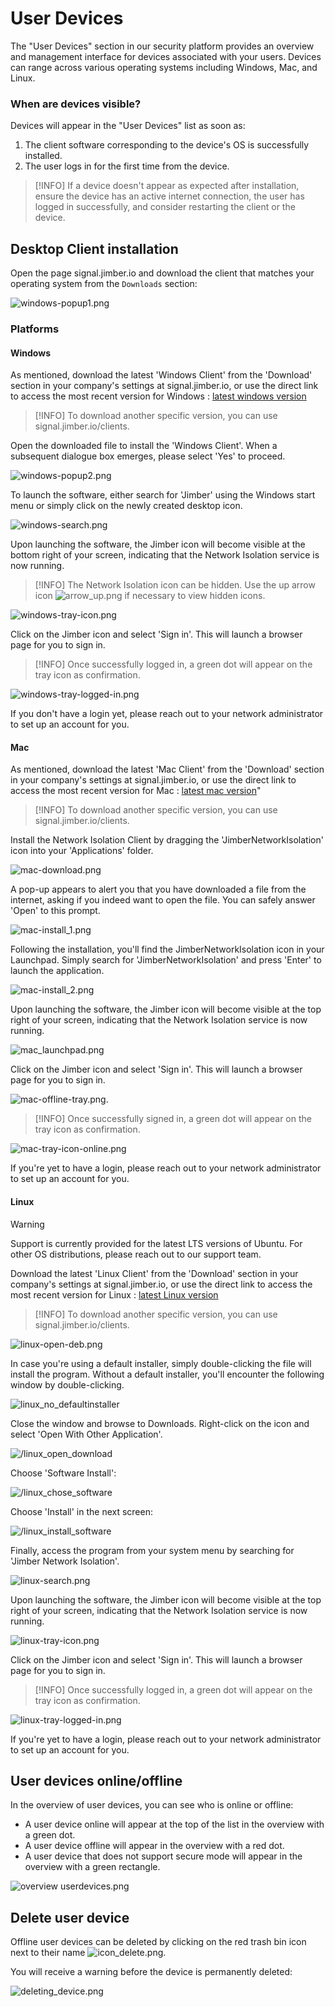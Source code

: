 # User Devices

The "User Devices" section in our security platform provides an overview and management interface for devices associated with your users. Devices can range across various operating systems including Windows, Mac, and Linux.

### When are devices visible?

Devices will appear in the "User Devices" list as soon as:

1. The client software corresponding to the device's OS is successfully installed.
2. The user logs in for the first time from the device.

> [!INFO]
> If a device doesn't appear as expected after installation, ensure the device has an active internet connection, the user has logged in successfully, and consider restarting the client or the device.

## Desktop Client installation
Open the page signal.jimber.io and download the client that matches your operating system from the `Downloads` section:

![windows-popup1.png](/start.png ':size=800x')


### Platforms 

<!-- tabs:start -->

<!-- #### Windows <i class="mdi mdi-microsoft-windows"></i> -->

#### **Windows**
As mentioned, download the latest 'Windows Client' from the 'Download' section in your company's settings at signal.jimber.io, or use the direct link to access the most recent version for Windows : [latest windows version](https://signal.jimber.io/clients/windows-desktop-latest.msi)

> [!INFO]
> To download another specific version, you can use signal.jimber.io/clients.


Open the downloaded file to install the 'Windows Client'.
When a subsequent dialogue box emerges, please select 'Yes' to proceed.

![windows-popup2.png](/windows-popup2.png ':size=300')

To launch the software, either search for 'Jimber' using the Windows start menu or simply click on the newly created desktop icon.

![windows-search.png](/windows-search.png ':size=600')

Upon launching the software, the Jimber icon will become visible at the bottom right of your screen, indicating that the Network Isolation service is now running. 

> [!INFO]
> The Network Isolation icon  can be hidden. Use the up arrow icon ![arrow_up.png](/arrow_up.png ':size=30') if necessary to view hidden icons.

![windows-tray-icon.png](/windows-tray-icon.png ':size=400')

Click on the Jimber icon and select 'Sign in'. This will launch a browser page for you to sign in.

> [!INFO]
> Once successfully logged in, a green dot will appear on the tray icon as confirmation.




![windows-tray-logged-in.png](/windows-tray-logged-in.png ':size=400')





If you don't have a login yet, please reach out to your network administrator to set up an account for you.

<!-- #### Mac <i class="mdi mdi-apple"></i> -->
#### **Mac**
As mentioned, download the latest 'Mac Client' from the 'Download' section in your company's settings at signal.jimber.io, or use the direct link to access the most recent version for Mac : [latest mac version](https://signal.jimber.io/clients/mac-x64-latest.dmg)"

> [!INFO]
> To download another specific version, you can use signal.jimber.io/clients.

Install the Network Isolation Client by dragging the 'JimberNetworkIsolation' icon into your 'Applications' folder.

![mac-download.png](/mac_download.png ':size=500')

 A pop-up appears to alert you that you have downloaded a file from the internet, asking if you indeed want to open the file. You can safely answer 'Open' to this prompt.

![mac-install_1.png](/mac_install_1.png )

Following the installation, you'll find the JimberNetworkIsolation icon in your Launchpad. Simply search for 'JimberNetworkIsolation' and press 'Enter' to launch the application.

![mac-install_2.png](/mac_install_2.png )

Upon launching the software, the Jimber icon will become visible at the top right of your screen, indicating that the Network Isolation service is now running.

![mac_launchpad.png](/mac_launchpad.png)

Click on the Jimber icon and select 'Sign in'. This will launch a browser page for you to sign in.

![mac-offline-tray.png](/mac-offline-tray.png ':size=300'). 

> [!INFO]
> Once successfully signed in, a green dot will appear on the tray icon as confirmation.


![mac-tray-icon-online.png](/mac-online-tray.png ':size=300')

If you're yet to have a login, please reach out to your network administrator to set up an account for you.


<!-- #### Linux <i class="mdi mdi-ubuntu"></i> -->
#### **Linux**

> [!WARNING]
> Support is currently provided for the latest LTS versions of Ubuntu. For other OS distributions, please reach out to our support team.

Download the latest 'Linux Client' from the 'Download' section in your company's settings at signal.jimber.io, or use the direct link to access the most recent version for Linux : [latest Linux version](https://signal.jimber.io/clients/linux-desktop-latest.deb)

> [!INFO]
> To download another specific version, you can use signal.jimber.io/clients.

![linux-open-deb.png](linux-open-deb.png ':size=300')

In case you're using a default installer, simply double-clicking the file will install the program. 
Without a default installer, you'll encounter the following window by double-clicking.

![linux_no_defaultinstaller](linux_no_defaultinstaller.png ':size=800')

Close the window and browse to Downloads. Right-click on the icon and select 'Open With Other Application'. 

![/linux_open_download](linux_open_download.png ':size=300')

Choose 'Software Install': 

![/linux_chose_software](linux_chose_software.png ':size=300')

Choose 'Install' in the next screen:

![/linux_install_software](linux_install_software.png ':size=300')

Finally, access the program from your system menu by searching for 'Jimber Network Isolation'.

![linux-search.png](/linux-search.png ':size=300')

Upon launching the software, the Jimber icon will become visible at the top right of your screen, indicating that the Network Isolation service is now running.

![linux-tray-icon.png](/linux-tray-icon.png ':size=200')

Click on the Jimber icon and select 'Sign in'. This will launch a browser page for you to sign in. 

> [!INFO]
> Once successfully logged in, a green dot will appear on the tray icon as confirmation.


![linux-tray-logged-in.png](/linux_signed_in.png ':size=200')

If you're yet to have a login, please reach out to your network administrator to set up an account for you.

<!-- tabs:end -->

## User devices online/offline

In the overview of user devices, you can see who is online or offline:

- A user device online will appear at the top of the list in the overview with a green dot.
- A user device offline will appear in the overview with a red dot.
- A user device that does not support secure mode will appear in the overview with a green rectangle.

![overview userdevices.png](overview_userdevices.png ':size=800')



## Delete user device

Offline user devices can be deleted by clicking on the red trash bin icon next to their name ![icon_delete.png](/icon_delete.png ':size=35').


You will receive a warning before the device is permanently deleted:

![deleting_device.png](deleting_device.png ':size=500')





